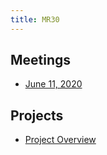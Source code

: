 ```yaml
---
title: MR30
---
```


## Meetings
- [June 11, 2020](/meetings/2020-06-11.md)

## Projects
- [Project Overview](/projects/index.md)
